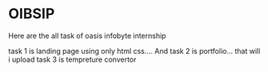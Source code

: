 # OIBSIP
Here are the all task of oasis infobyte internship 




task 1 is landing page using only html css....
And task 2 is  portfolio... that will i upload
task 3 is tempreture convertor
